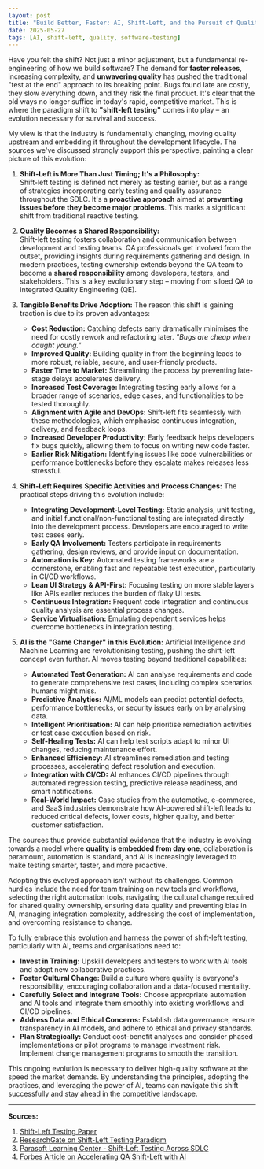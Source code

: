 ```yaml
---
layout: post
title: "Build Better, Faster: AI, Shift-Left, and the Pursuit of Quality"
date: 2025-05-27
tags: [AI, shift-left, quality, software-testing]
---
```


Have you felt the shift? Not just a minor adjustment, but a fundamental re-engineering of how we build software? The demand for **faster releases**, increasing complexity, and **unwavering quality** has pushed the traditional "test at the end" approach to its breaking point. Bugs found late are costly, they slow everything down, and they risk the final product. It's clear that the old ways no longer suffice in today's rapid, competitive market. This is where the paradigm shift to **"shift-left testing"** comes into play – an evolution necessary for survival and success.

My view is that the industry is fundamentally changing, moving quality upstream and embedding it throughout the development lifecycle. The sources we've discussed strongly support this perspective, painting a clear picture of this evolution:

1. **Shift-Left is More Than Just Timing; It's a Philosophy:**  
   Shift-left testing is defined not merely as testing earlier, but as a range of strategies incorporating early testing and quality assurance throughout the SDLC. It's a **proactive approach** aimed at **preventing issues before they become major problems**. This marks a significant shift from traditional reactive testing.

2. **Quality Becomes a Shared Responsibility:**  
   Shift-left testing fosters collaboration and communication between development and testing teams. QA professionals get involved from the outset, providing insights during requirements gathering and design. In modern practices, testing ownership extends beyond the QA team to become a **shared responsibility** among developers, testers, and stakeholders. This is a key evolutionary step – moving from siloed QA to integrated Quality Engineering (QE).

3. **Tangible Benefits Drive Adoption:** The reason this shift is gaining traction is due to its proven advantages:
    - **Cost Reduction:** Catching defects early dramatically minimises the need for costly rework and refactoring later. _"Bugs are cheap when caught young."_
    - **Improved Quality:** Building quality in from the beginning leads to more robust, reliable, secure, and user-friendly products.
    - **Faster Time to Market:** Streamlining the process by preventing late-stage delays accelerates delivery.
    - **Increased Test Coverage:** Integrating testing early allows for a broader range of scenarios, edge cases, and functionalities to be tested thoroughly.
    - **Alignment with Agile and DevOps:** Shift-left fits seamlessly with these methodologies, which emphasise continuous integration, delivery, and feedback loops.
    - **Increased Developer Productivity:** Early feedback helps developers fix bugs quickly, allowing them to focus on writing new code faster.
    - **Earlier Risk Mitigation:** Identifying issues like code vulnerabilities or performance bottlenecks before they escalate makes releases less stressful.

4. **Shift-Left Requires Specific Activities and Process Changes:** The practical steps driving this evolution include:
    - **Integrating Development-Level Testing:** Static analysis, unit testing, and initial functional/non-functional testing are integrated directly into the development process. Developers are encouraged to write test cases early.
    - **Early QA Involvement:** Testers participate in requirements gathering, design reviews, and provide input on documentation.
    - **Automation is Key:** Automated testing frameworks are a cornerstone, enabling fast and repeatable test execution, particularly in CI/CD workflows.
    - **Lean UI Strategy & API-First:** Focusing testing on more stable layers like APIs earlier reduces the burden of flaky UI tests.
    - **Continuous Integration:** Frequent code integration and continuous quality analysis are essential process changes.
    - **Service Virtualisation:** Emulating dependent services helps overcome bottlenecks in integration testing.

5. **AI is the "Game Changer" in this Evolution:** Artificial Intelligence and Machine Learning are revolutionising testing, pushing the shift-left concept even further. AI moves testing beyond traditional capabilities:
    - **Automated Test Generation:** AI can analyse requirements and code to generate comprehensive test cases, including complex scenarios humans might miss.
    - **Predictive Analytics:** AI/ML models can predict potential defects, performance bottlenecks, or security issues early on by analysing data.
    - **Intelligent Prioritisation:** AI can help prioritise remediation activities or test case execution based on risk.
    - **Self-Healing Tests:** AI can help test scripts adapt to minor UI changes, reducing maintenance effort.
    - **Enhanced Efficiency:** AI streamlines remediation and testing processes, accelerating defect resolution and execution.
    - **Integration with CI/CD:** AI enhances CI/CD pipelines through automated regression testing, predictive release readiness, and smart notifications.
    - **Real-World Impact:** Case studies from the automotive, e-commerce, and SaaS industries demonstrate how AI-powered shift-left leads to reduced critical defects, lower costs, higher quality, and better customer satisfaction.

The sources thus provide substantial evidence that the industry is evolving towards a model where **quality is embedded from day one**, collaboration is paramount, automation is standard, and AI is increasingly leveraged to make testing smarter, faster, and more proactive.

Adopting this evolved approach isn't without its challenges. Common hurdles include the need for team training on new tools and workflows, selecting the right automation tools, navigating the cultural change required for shared quality ownership, ensuring data quality and preventing bias in AI, managing integration complexity, addressing the cost of implementation, and overcoming resistance to change.

To fully embrace this evolution and harness the power of shift-left testing, particularly with AI, teams and organisations need to:

- **Invest in Training:** Upskill developers and testers to work with AI tools and adopt new collaborative practices.
- **Foster Cultural Change:** Build a culture where quality is everyone's responsibility, encouraging collaboration and a data-focused mentality.
- **Carefully Select and Integrate Tools:** Choose appropriate automation and AI tools and integrate them smoothly into existing workflows and CI/CD pipelines.
- **Address Data and Ethical Concerns:** Establish data governance, ensure transparency in AI models, and adhere to ethical and privacy standards.
- **Plan Strategically:** Conduct cost-benefit analyses and consider phased implementations or pilot programs to manage investment risk. Implement change management programs to smooth the transition.

This ongoing evolution is necessary to deliver high-quality software at the speed the market demands. By understanding the principles, adopting the practices, and leveraging the power of AI, teams can navigate this shift successfully and stay ahead in the competitive landscape.

---

**Sources:**

1. [Shift-Left Testing Paper](https://doi.org/10.14445/22312803/IJCTT-V72I12P104)  
2. [ResearchGate on Shift-Left Testing Paradigm](https://www.researchgate.net/publication/370477705_Shift-Left_Testing_Paradigm_Process_Implementation_for_Quality_of_Software_Based_on_Fuzzy)  
3. [Parasoft Learning Center - Shift-Left Testing Across SDLC](https://www.parasoft.com/learning-center/shift-left-testing-across-sdlc/)  
4. [Forbes Article on Accelerating QA Shift-Left with AI](https://www.forbes.com/councils/forbestechcouncil/2025/01/16/accelerating-qa-shift-left-strategies-with-the-power-of-ai/)  
